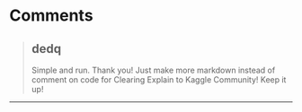 # Comments 

> ## dedq
> 
> Simple and run. Thank you! Just make more markdown instead of comment on code for Clearing Explain to Kaggle Community! Keep it up!
> 
> 
> 


---

